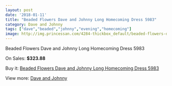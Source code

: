 ```yaml
---
layout: post
date: '2018-01-11'
title: "Beaded Flowers Dave and Johnny Long Homecoming Dress 5983"
category: Dave and Johnny
tags: ["dave","beaded","johnny","evening","homecoming"]
image: http://img.princessan.com/4284-thickbox_default/beaded-flowers-dave-and-johnny-long-homecoming-dress-5983.jpg
---
```

Beaded Flowers Dave and Johnny Long Homecoming Dress 5983

On Sales: **$323.88**
<a href="https://www.princessan.com/en/dave-and-johnny/1987-beaded-flowers-dave-and-johnny-long-homecoming-dress-5983.html"><amp-img layout="responsive" width="600" height="600" src="//img.princessan.com/4284-thickbox_default/beaded-flowers-dave-and-johnny-long-homecoming-dress-5983.jpg" alt="Beaded Flowers Dave and Johnny Long Homecoming Dress 5983 0" /></a>
<a href="https://www.princessan.com/en/dave-and-johnny/1987-beaded-flowers-dave-and-johnny-long-homecoming-dress-5983.html"><amp-img layout="responsive" width="600" height="600" src="//img.princessan.com/4285-thickbox_default/beaded-flowers-dave-and-johnny-long-homecoming-dress-5983.jpg" alt="Beaded Flowers Dave and Johnny Long Homecoming Dress 5983 1" /></a>

Buy it: [Beaded Flowers Dave and Johnny Long Homecoming Dress 5983](https://www.princessan.com/en/dave-and-johnny/1987-beaded-flowers-dave-and-johnny-long-homecoming-dress-5983.html "Beaded Flowers Dave and Johnny Long Homecoming Dress 5983")

View more: [Dave and Johnny](https://www.princessan.com/en/16-dave-and-johnny "Dave and Johnny")